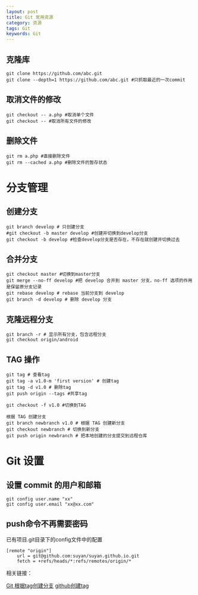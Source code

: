```yaml
---
layout: post
title: Git 常用资源
category: 资源
tags: Git
keywords: Git
---
```


## 克隆库

```
git clone https://github.com/abc.git
git clone --depth=1 https://github.com/abc.git #只抓取最近的一次commit
```

## 取消文件的修改

```
git checkout -- a.php #取消单个文件
git checkout -- #取消所有文件的修改 
```

## 删除文件

```
git rm a.php #直接删除文件
git rm --cached a.php #删除文件的暂存状态
```


# 分支管理

## 创建分支

```
git branch develop # 只创建分支
#git checkout -b master develop #创建并切换到develop分支
git checkout -b develop #检查develop分支是否存在，不存在就创建并切换过去
```

## 合并分支
```
git checkout master #切换到master分支
git merge --no-ff develop #把 develop 合并到 master 分支，no-ff 选项的作用是保留原分支记录
git rebase develop # rebase 当前分支到 develop
git branch -d develop # 删除 develop 分支
```

## 克隆远程分支

```
git branch -r # 显示所有分支，包含远程分支
git checkout origin/android
```

## TAG 操作

```
git tag # 查看tag
git tag -a v1.0-m 'first version' # 创建tag
git tag -d v1.0 # 删除tag
git push origin --tags #共享tag

git checkout -f v1.0 #切换到TAG

根据 TAG 创建分支
git branch newbranch v1.0 # 根据 TAG 创建新分支
git checkout newbranch # 切换到新分支
git push origin newbranch # 把本地创建的分支提交到远程仓库
```


# Git 设置

## 设置 commit 的用户和邮箱
```
git config user.name "xx"
git config user.email "xx@xx.com"
```
## push命令不再需要密码

已有项目.git目录下的config文件中的配置
```
[remote "origin"]
    url = git@github.com:suyan/suyan.github.io.git
    fetch = +refs/heads/*:refs/remotes/origin/*
```

相关链接：

[Git 根据tag创建分支](http://blog.csdn.net/lhcxwjh/article/details/51083249)
[github创建tag](http://caibaojian.com/github-create-tag.html)